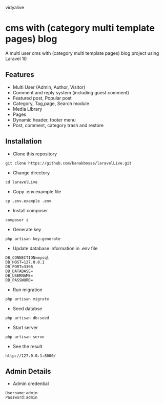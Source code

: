 vidyalive
# cms with (category multi template pages) blog

A multi user cms with (category multi template pages) blog project using Laravel 10 

## Features

- Multi User (Admin, Author, Visitor)
- Comment and reply system (including guest comment)
- Featured post, Popular post
- Category, Tag,page,  Search module
- Media Library
- Pages
- Dynamic header, footer menu
- Post, comment, category trash and restore


## Installation

- Clone this repository
```
git clone https://github.com/kanakbosse/laravelLive.git
```
- Change directory
```
cd laravelLive
```
- Copy .env.example file
```
cp .env.example .env
```
- Install composer
```
composer i
```
- Generate key
```
php artisan key:generate
```
- Update database information in .env file
```
DB_CONNECTION=mysql
DB_HOST=127.0.0.1
DB_PORT=3306
DB_DATABASE=
DB_USERNAME=
DB_PASSWORD=
```
- Run migration
```
php artisan migrate
```
- Seed databse
```
php artisan db:seed
```
- Start server
```
php artisan serve
```
- See the result
```
http://127.0.0.1:8000/
```

## Admin Details
- Admin credential
```
Username:admin
Password:admin
```

